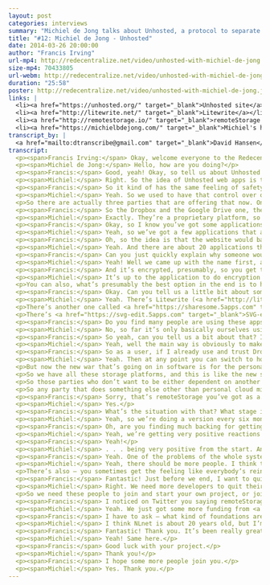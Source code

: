```yaml
---
layout: post
categories: interviews
summary: "Michiel de Jong talks about Unhosted, a protocol to separate web applications from where their data is stored. Plus a call for more developers to work on decentralized technologies, and how to get paid."
title: "#12: Michiel de Jong - Unhosted"
date: 2014-03-26 20:00:00
author: "Francis Irving"
url-mp4: http://redecentralize.net/video/unhosted-with-michiel-de-jong.mp4
size-mp4: 70433805
url-webm: http://redecentralize.net/video/unhosted-with-michiel-de-jong.webm
duration: "25:58"
poster: http://redecentralize.net/video/unhosted-with-michiel-de-jong.jpg
links: |
  <li><a href="https://unhosted.org/" target="_blank">Unhosted site</a></li>
  <li><a href="http://litewrite.net/" target="_blank">Litewrite</a></li>
  <li><a href="http://remotestorage.io/" target="_blank">remoteStorage protocol</a></li>
  <li><a href="https://michielbdejong.com/" target="_blank">Michiel's homepage</a></li>
transcript_by: |
  <a href="mailto:dtranscribe@gmail.com" target="_blank">David Hansen</a>
transcript:
  <p><span>Francis Irving:</span> Okay, welcome everyone to the Redecentralize interview with Michiel de Jong, who is from the <a href="https://unhosted.org" target="_blank">Unhosted project</a>. I’m very excited to have him here, because it was actually the first modern-era decentralization project that I heard about. So, hello Michiel!</p>
  <p><span>Michiel de Jong:</span> Hello, how are you doing?</p>
  <p><span>Francis:</span> Good, yeah! Okay, so tell us about Unhosted — what does it do?</p>
  <p><span>Michiel:</span> Right. So the idea of Unhosted web apps is that they are websites that don’t store your user data. So normally when you use a website, it runs on a server that has a database where all your data goes. So you post a photo to the website, it goes into the database of the people who run the website. With an Unhosted website there’s no such database. So there’s still a website that comes from a server, but it comes as static content, and then your browser connects to your own server, which you should have yourself, and it stores the data directly to your server from the browser. So your browser connects to two servers now — one to get the website you’re visiting, and one to your own server which it uses as, say, the database server.</p>
  <p><span>Francis:</span> So it kind of has the same feeling of safety as — sorry to say this — but on say a Windows machine in the 1990s, when you might be running someone’s app but. . . ?</p>
  <p><span>Michiel:</span> Yeah. So we used to have that control over our data when we all installed software and computers came — so it used to be that you have your hard disk where everything happens, and when you want to use software you have to install it on your hard disk. And you have your own files on your hard disk, and nothing ever leaves there unless you send it somewhere else. And we’ve left that paradigm to go to more of a web-based — or a cloud-based — architecture, where all our data is on servers owned by other people. And so to go back to a situation where we can control our data, there’s two or three things you can do — one is to just store everything only on your device; and another thing would be to collaborate with others to have a peer-to-peer database, like a decentralized network where you store your data only with your friends; and the third thing you can do (it’s what we do) is actually the simplest thing, is to say, ‘Well, okay, data’s going to be on servers because it’s just so convenient; you can reinstall your device and the data’s still there, etc.,’ but have a server per user instead of a server per application provider.</p>
  <p>So there are actually three parties that are offering that now. One is Dropbox. They offer dropbox.js, where if you are a Dropbox user there are a few applications that support dropbox.js, where the data goes directly to your Dropbox account. Google Drive also supports it now (cross-origin storage). And then we’re the third one. So we have the <a href="http://remotestorage.io" target="_blank">remoteStorage protocol</a>, which is an open protocol, and which we publish as a nonprofit.</p>
  <p><span>Francis:</span> So the Dropbox and the Google Drive one, they let people write applications that store things on their CORS services, but they’re proprietary and locked in to those services, are they? whereas the remoteStorage is an open protocol?</p>
  <p><span>Michiel:</span> Exactly. They’re a proprietary platform, so Dropbox has the right to kick out any application when they’re not happy with it, and they can change the API when they want, and they are the only provider of Dropbox storage. But for an application environment it’s the same deal, they still don’t have to run a database because each user logs in with their own database, their own remoteStorage. But obviously the idea of the open protocol is that we can have an open market that’s robust against any commercial party defaulting or doing something else than what the users want.</p>
  <p><span>Francis:</span> Okay, so I know you’ve got some applications working already. Can you just talk through, from a user’s point of view, how one of those applications works?</p>
  <p><span>Michiel:</span> Yeah, so we’ve got a few applications that are now being used by a few early adopters. There’s not a lot yet. We don’t have a full platform yet that can replace your Facebook or your iPhone app platform, but the first few applications are there. So you go to the application, and then instead of logging in — like normally to a website you might log in with an email address and a password, but in this case you say ‘Connect to my remoteStorage,’ and then you put in what looks like an email address but it’s actually your storage address. So it’s user@provider. Then what happens is an OAuth dialog — so it redirects you to your own storage provider, asks you to log in, and it asks, ‘Do you allow this application to access your contacts and also read access to your photos?’ for instance, and then if you say ‘Allow’ you’re redirected back to the application — which is just OAuth, it’s the same as when you connect with Facebook or you log in with Twitter or something like that. And then everything else is just the same as using a normal website.</p>
  <p><span>Francis:</span> Oh, so the idea is that the website would basically say it’s using remoteStorage, and then you literally use email, but it has to be one that’s compatible with remoteStorage.</p>
  <p><span>Michiel:</span> Yeah. And there are about 20 applications that support this now, and there’s software you can run to run your own remoteStorage server. There’s also a commercial provider called <a href="https://5apps.com" target="_blank">5apps</a>. They’re a start-up, also part of the Unhosted movement. They’re friends of ours, and they’re offering remoteStorage now to people who want to have it. So you can get an account with them and then go to the unhosted.org website; there’s a list of <a href="https://unhosted.org/apps" target="_blank">example apps</a> which you can try out.</p>
  <p><span>Francis:</span> Can you just quickly explain why someone would want to use hosted storage with Unhosted? I can guess why, but I’m just. . .</p>
  <p><span>Michiel:</span> Yeah! Well we came up with the name first, and then we started thinking about how to build it. So the first idea was to not host anything, to do everything only peer-to-peer, but then we found out that actually a much more viable — and what we thought a better architecture — would be to do per-user hosted. But ‘per-user hosted’ doesn’t sound as intriguing either, so we changed the name.</p>
  <p><span>Francis:</span> And it’s encrypted, presumably, so you get the separation still of the code and the data.</p>
  <p><span>Michiel:</span> It’s up to the application to do encryption at the application level. When applications want to work together — so they want to use the same address book, for instance, then if you have encrypted contacts in your address book then other applications might not be able to use them. So for now the applications can do the encryption at the application level, but at the storage level you can obviously encrypt all you want. You can encrypt the hard drive so that if that server gets raided by some government, that they cannot get to your data.</p>
  <p>You can also, what’s presumably the best option in the end is to host a server in your house, like a FreedomBox, and then you know that the government would need a warrant to get to your data, and that most commercial parties will not be able to get into your house. But we don’t build the encryption into the cross-origin storage protocol, we just define how you can connect an application with a per-user storage server, and then you can do encryption under that level and also on top of it.</p>
  <p><span>Francis:</span> Okay. Can you tell us a little bit about some of the applications, like what the most popular and well-made applications are, ones that maybe people could start using for something straightaway?</p>
  <p><span>Michiel:</span> Yeah. There’s Litewrite (<a href="http://litewrite.net" target="_blank">litewrite.net</a>) which is a simple, minimalistic text editor, so you can take notes, you can write blog posts, you can write letters. And so there are not a lot of formatting options like inserting graphs and stuff like that, but just for editing text and not being distracted, it’s a really cool editor. And it also works very well on smartphones where you can scroll in the list of documents and then click one which you want to edit.</p>
  <p>There’s another one called <a href="https://sharesome.5apps.com" target="_blank">Sharesome</a> which allows you to share photos and other files with people, and it just gives you a URL which you can then share. So you upload something which goes to your storage, and then you get the URL for it.</p>
  <p>There’s <a href="https://svg-edit.5apps.com" target="_blank">SVG-edit</a> which allows you to create diagrams — I bit like, I think it’s called Google Draw in Google Docs where you can create diagrams — and it creates them as .svg and it runs entirely in the browser, and then saves the .svg file to your remoteStorage.</p>
  <p><span>Francis:</span> Do you find many people are using these apps extensively? Or what kind of people is it who are taking them up at the moment?</p>
  <p><span>Michiel:</span> No, so far it’s only basically ourselves using it. We’ve worked on trying out how to build the platform and how to make it possible for app developers to develop apps. And so far we have been working on that, and when app developers have come we’ve worked with them to improve the experience, but there haven’t been a lot of — apart from these 20 apps there haven’t been like any big companies that have said, ‘Okay, we’re going to build our next applications using your protocol.’ It’s mainly been enthusiasts writing these applications. So at this point we have a product more towards app developers and not yet towards end users, but we think that within a year or two, the apps will be there and then end users can also just say, ‘Okay, I’m going to use that for part of the things I do with my computer.’</p>
  <p><span>Francis:</span> So yeah, can you tell us a bit about that? I’m quite intrigued that you just said you were looking for a big company to maybe take it on and use it. So can you tell us the different ways you think you can get a large number of people to start using the apps?</p>
  <p><span>Michiel:</span> Yeah, well the main way is obviously to make it attractive for application developers. So one thing we are doing with the client-side library, which we will be doing, is to include the other two platforms — dropbox.js and the Google Drive JavaScript API — in the library with one common interface, so that if you develop an application and you just want people to be able to use your application, and you want to give them the freedom to use a remoteStorage account, but you don’t want to lose users over that — which is obviously a concern for an application developer saying, ‘Well, I’ll have a very small market if I do that.’ So then you just. . .</p>
  <p><span>Francis:</span> So as a user, if I already use and trust Dropbox I’d just be able to use the app with Dropbox, but then switch later on the same application and use remoteStorage?</p>
  <p><span>Michiel:</span> Yeah. Then at any point you can switch to hosting your own server, or staying with Dropbox if you’re still happy with them, or switching to some other remoteStorage provider. So the other thing we’re thinking — there’s like the free-software movement which wants to keep everything, everybody free (free technology), and there’s also obviously different providers having all kinds of wars over platforms. It used to be mainframes fighting each other for market share, and then the free-software movement started with freedom from mainframe software. Then it was the PC’s hardware. Then in the 90s it became operating systems. And all of those are — we have freedom there now. We cannot have entirely free firmware yet, but we can have Linux as our operating system. We’ve had the browser wars, which were almost lost. It was about to be all Explorer, and then magically that was still won by free software, which we should really be very happy for. So we’ve got several browsers now.</p>
  <p>But now the new war that’s going on in software is for the personal storage. So there’s obviously Dropbox, which we all know, but which we may not think so much about. We are always saying, like, ‘Apple’s about the iPhone and the Mac,’ but if you think about it, all your contacts are synced via iCloud, application data is also synced via iCloud, and if you take a photo it also goes to your iCloud. So iCloud is actually also a personal storage platform just like Dropbox. Then there’s Google Drive, SkyDrive for Microsoft — if you buy a new computer with Windows it asks you to log in with your Microsoft account and offers to store your files on SkyDrive. And even Ubuntu, who are a Linux distribution, are doing Ubuntu One as their storage platform. It used to based on CouchDB, but I mean, it’s a proprietary platform which they want people to store their data on.</p>
  <p>So we have all these storage platforms, and this is like the new software freedom war, right? So we’ve had browsers, we’ve had operating systems; now we have personal web servers. And we are, at this point, the main (that we know of) open proposal in that area, so we think — another war that’s going on is obviously smartphones. So you have iPhone, and Android, Firefox OS, and there I think mobile operators are very interested in not giving away power to the handset providers and the handset operating system providers. So you see like Samsung doing ‘tee-zen’ or Tizen or whatever they call it, and you see a lot of interest in cheap markets, and countries who don’t want to be dependent on the U.S., like Brazil has also pushed LibreOffice a lot, and they’re also now one of the countries adopting Firefox OS.</p>
  <p>So those parties who don’t want to be either dependent on another commercial power, like Nokia doesn’t want to be — well, Nokia’s with Microsoft now, but, for instance Samsung doesn’t want to be dependent on Android, right? And so for them it’s interesting to have something else. And this open platform where they’re not going to lock in users, but they’re going to stop users from being locked into some other power which is their competitor. They were looking to disrupt the market, I think, instead of monetizing it. So I think a party that would like to open up the personal cloud market would be like a mobile provider or a handset manufacturer. It can also be like Vodafone that say, ‘Okay, we’re going to give all our users. . .’ — you’ve seen in Germany big Internet providers now offering ownClouds to their users, so every user gets an ownCloud account. And obviously they’re all looking to make sure that what they offer is valuable, and if people don’t care about where they get their connection anymore, they just care about their cloud provider, then that takes the attention away from what they’re producing.</p>
  <p>So any party that does something else other than personal cloud might want to just create some disruption in that market. And then we’ve got our protocol as an Internet draft now at IETF, and most of these big companies are looking there, and that’s the place they would look for it. So at some point if they want to, they can pick it up and start using it.</p>
  <p><span>Francis:</span> Sorry, that’s remoteStorage you’ve got as a. . . ?</p>
  <p><span>Michiel:</span> Yes.</p>
  <p><span>Francis:</span> What’s the situation with that? What stage is that at, and what’s the process like, just briefly?</p>
  <p><span>Michiel:</span> Yeah, so we’re doing a version every six months. We’re now finalizing the seventh one, which is the third one which we’re doing as an Internet draft, so it’s the <a href="http://tools.ietf.org/html/draft-dejong-remotestorage-02" target="_blank">remotestorage-02</a> filename. And yeah, we’re discussing about how to change the text, we’re versioning it on GitHub, and every six months we publish it and then storage providers can implement it. And we do the remoteStorage.js client library, which is currently the only client so whenever we change the spec it’s easy to change that, but in theory other people could also write their own clients. And then this text. . .</p>
  <p><span>Francis:</span> Oh, are you finding much backing for getting it made into a standard? What would it be like if that. . . ?</p>
  <p><span>Michiel:</span> Yeah, we’re getting very positive reactions always. Also from people who know what they’re talking about, they say — well, like you for instance. . .</p>
  <p><span>Francis:</span> Yeah!</p>
  <p><span>Michiel:</span> . . . being very positive from the start. And I mean, that’s the confirmation you’re getting. Otherwise it’s — normally when you work in a job, you get your salary and then you know you’ve done a good job, and if you get a raise you know you’ve done a very good job, but if you’re working nonprofit then you have to go by the sort of reactions you get.</p>
  <p><span>Francis:</span> Yeah. One of the problems of the whole system at the moment is people don’t really get rewarded for protocols in the same way they get rewarded for making a Snapchat or something, so it’s good to have people like you putting the energy into them.</p>
  <p><span>Michiel:</span> Yeah, there should be more people. I think the main thing is, it’s not that people — obviously if you work nonprofit you’re going to earn less money than if you work in a company, right? And I don’t think that for most people it’s so important to have a lot of money, but it’s just that there’s also a confirmation that you’re doing the right thing, so you have to be really convinced about yourself, I guess, that what you’re doing is worth something to be able to do that. And you see a lot of projects that just go away after a year, which is a pity.</p>
  <p>There’s also — you sometimes get the feeling like everybody’s reinventing the wheel, like everybody starts a project and it’s the same again. I don’t think that’s so much the case; we just see it that way. I think it’s actually probably more in commercial technology where everybody creates another start-up that does local, social things, buying stuff with your friends and stuff, and there are thousands of them that all try to reinvent the same thing. Whereas in free technology we’re way less people, but I think with few people we’re having a big impact on what the future of technology could be.</p>
  <p><span>Francis:</span> Fantastic! Just before we end, I want to quickly ask you what people can do at the moment? Like what do you most need help at, or support in, to make the project work?</p>
  <p><span>Michiel:</span> Right. We need more developers to quit their job and join the revolution! That’s the main thing. That’s the main thing. And it’s easy to get — once somebody says, ‘Okay, I’m going to do this. This is important, and this is what I’m going to work on,’ then it’s very easy to get funding. It’s not so easy to get a market-rate salary. So we’re not going to be able to get the same money that you’d have at a company. But maybe you have got some savings, or you don’t have to drive a car, or especially if you don’t have to commute to an office anymore you don’t have to drive a car.</p>
  <p>So we need these people to join and start your own project, or join some project; join our project. More people should do that, because it’s really important that the world has free technology. And otherwise if you’re — yeah, everybody can of course be aware of this and talk about it. It’s an important issue that we should not forget about, and so if you see somebody using Firefox you can just say, ‘Hey, did you know that’s free software? Do you know what that means, and why it’s important?’ Just make sure that people stay aware of that. But what we mainly need is more developers quitting their jobs and working for free technology.</p>
  <p><span>Francis:</span> I noticed on Twitter you saying remoteStorage is hiring at the moment. Can you tell us a bit about that?</p>
  <p><span>Michiel:</span> Yeah. We just got some more funding from <a href="http://www.nlnet.nl" target="_blank">NLnet</a>. We’re kindly being sponsored by NLnet, which is a Dutch foundation, and <a href="http://www.wauland.de/en" target="_blank">Wau Holland Stiftung</a>, which is a German foundation. And now they just gave some more money, so we’ve said ten euros per hour, which is what — we used to say a thousand euros per month, which is sort of what we live on, and now we say ten euros per hour so it’s more flexible. So somebody could say, ‘Okay, I’m coming for a few weeks,’ doing some work, publishing that, and then you say, ‘Okay, I worked 26 hours,’ and then you just get €260. So that’s the system we’re using now. So if any developer wants to try it out, we’ve got this funding. And we could pay more but then the money would end sooner, and I don’t think. . .</p>
  <p><span>Francis:</span> I have to ask — what kind of foundations are those? Are they really new, or are they like really old ones whose mission happens to fit with what you’re doing?</p>
  <p><span>Michiel:</span> I think NLnet is about 20 years old, but I’m really guessing here now. And Wau Holland Stiftung is probably about 10 years old I think, but they’ve only recently started sponsoring — well, they sponsored WikiLeaks, and they’re now sponsoring us. And so, NLnet came from where the Dutch Internet was sold to a commercial provider, and that was set into a fund to sponsor free Internet projects, and Wau Holland Stiftung was from the legacy of Wau Holland, who was one of the fathers of the Chaos Computer Club. So these foundations are just — and there’s also crowdfunding. If you’re really serious about building free technology then it’s very easy to get started just with your own savings, and then once you’ve got something going you can set up a crowdfunding campaign, and then if people will retweet it and if you’re serious about it and you don’t need a market-rate salary — and you have to say no to the job offers, of course — then yeah, it’s fun work.</p>
  <p><span>Francis:</span> Fantastic! Thank you. It’s been really great talking with you.</p>
  <p><span>Michiel:</span> Yeah! Same here.</p>
  <p><span>Francis:</span> Good luck with your project.</p>
  <p><span>Michiel:</span> Thank you!</p>
  <p><span>Francis:</span> I hope some more people join you.</p>
  <p><span>Michiel:</span> Yes. Thank you.</p>
---
```

